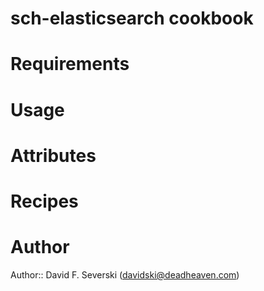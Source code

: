 # sch-elasticsearch cookbook

# Requirements

# Usage

# Attributes

# Recipes

# Author

Author:: David F. Severski (<davidski@deadheaven.com>)
